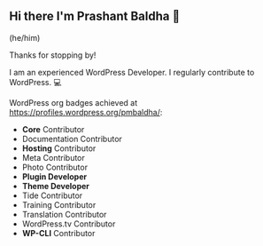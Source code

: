 ## Hi there I'm Prashant Baldha 👋

(he/him)

Thanks for stopping by!

I am an experienced WordPress Developer. I regularly contribute to WordPress. 💻

WordPress org badges achieved at https://profiles.wordpress.org/pmbaldha/:

- **Core** Contributor
- Documentation Contributor
- **Hosting** Contributor
- Meta Contributor
- Photo Contributor
- **Plugin Developer**
- **Theme Developer**
- Tide Contributor
- Training Contributor
- Translation Contributor
- WordPress.tv Contributor
- **WP-CLI** Contributor


<!--
**pmbaldha/pmbaldha** is a ✨ _special_ ✨ repository because its `README.md` (this file) appears on your GitHub profile.

Here are some ideas to get you started:

- 🔭 I’m currently working on ...
- 🌱 I’m currently learning ...
- 👯 I’m looking to collaborate on ...
- 🤔 I’m looking for help with ...
- 💬 Ask me about ...
- 📫 How to reach me: ...
- 😄 Pronouns: ...
- ⚡ Fun fact: ...
-->
